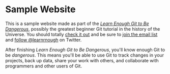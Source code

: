 # Sample Website 

This is a sample website made as part of the [*Learn Enough Git to Be Dangerous*](https://www.learnenough.com/git-tutorial), possibly the greatest beginner Git tutorial in the history of the Universe. You should totally [check it out](https://www.learnenough.com/git-tutorial) and be sure to [join the email list](https://www.learnenough.com/#email_list) and [follow @learnrnough](https://www.twitter.com/learnenough) on Twitter. 

After finishing *Learn Enough Git to Be Dangerous*, you'll know enough Git
to be *dangerous*. This means you'll be able to use Git to track changes in
your projects, back up data, share your work with others, and collaborate
with programmers and other users of Git.